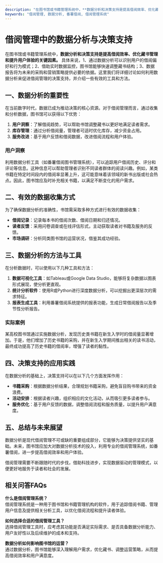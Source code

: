 ```yaml
---
description: "在图书馆或书籍管理系统中，**数据分析和决策支持是提高借阅效率、优化藏书管理和提升用户体验的关键因素。** 具体来说，1、通过数据分析可以识别用户的借阅偏好和行为模式；2、借助实时数据监控，图书馆能够快速调整藏书结构；3、数据报告将为未来的采购和营销策略提供必要的依据。这里我们将详细讨论如何利用数据分析来促进借阅管理的决策支持，并介绍一些有效的工具和方法。"
keywords: "借阅管理, 数据分析, 番薯借阅, 借阅管理系统"
---
```

# 借阅管理中的数据分析与决策支持

在图书馆或书籍管理系统中，**数据分析和决策支持是提高借阅效率、优化藏书管理和提升用户体验的关键因素。** 具体来说，1、通过数据分析可以识别用户的借阅偏好和行为模式；2、借助实时数据监控，图书馆能够快速调整藏书结构；3、数据报告将为未来的采购和营销策略提供必要的依据。这里我们将详细讨论如何利用数据分析来促进借阅管理的决策支持，并介绍一些有效的工具和方法。

## 一、数据分析的重要性

在当前数字时代，数据已成为推动决策的核心资源。对于借阅管理而言，通过收集和分析数据，图书馆可以获得以下优势：

1. **用户洞察**：了解借阅趋势，可以帮助书馆调整藏书以更好地满足读者需求。
2. **库存管理**：通过分析借阅量，管理者可适时优化库存，减少资金占用。
3. **服务改进**：基于用户反馈和借阅数据，改进借阅流程和用户体验。

### 用户洞察

利用数据分析工具（如番薯借阅图书管理系统），可以追踪用户借阅历史、评分和评论等信息。这种信息可以帮助管理者识别不同读者群体的阅读兴趣。例如，某类书籍在特定时间段内的借阅率显著上升，这可能意味着该领域的新书出版或社会热点。因此，图书馆应及时补充相关书籍，以满足不断变化的用户需求。

## 二、有效的数据收集方式

为了确保数据分析的准确性，书馆需采取多种方式进行有效的数据收集：

- **借阅记录**：记录每本书的借阅次数、借阅日期和归还情况。
- **读者反馈**：采用问卷调查或在线评估形式，主动获取读者对书籍及服务的反馈。
- **市场调研**：分析同类图书馆的运营状况，借鉴其成功经验。

## 三、数据分析的方法与工具

在分析数据时，可以使用以下几种工具和方法：

1. **数据可视化工具**：如Tableau或Google Data Studio，能够将复杂数据以图表形式展现，使分析更直观。
2. **统计分析软件**：使用R或Python进行深度数据分析，可以挖掘出更深层次的需求特征。
3. **报表生成工具**：利用番薯借阅系统提供的报表功能，生成日常借阅报告以及季节性分析报告。

### 实际案例

某高校图书馆通过实施数据分析，发现历史类书籍在新生入学时的借阅量显著增加。于是，他们增加了历史书籍的采购，并在新生入学期间推出相关的读书活动，最终成功提高了历史书籍的借阅率，增强了读者的黏性。

## 四、决策支持的应用实践

在数据分析的基础上，决策支持可以在以下几个方面发挥作用：

- **书籍采购**：根据数据分析结果，合理规划书籍采购，避免盲目购书带来的资金浪费。
- **活动安排**：根据读者兴趣，组织相应的文化活动，从而吸引更多读者参与。
- **服务优化**：基于用户反馈的数据，调整借阅流程和服务质量，以提升用户满意度。

## 五、总结与未来展望

数据分析是现代借阅管理不可或缺的重要组成部分，它能够为决策提供坚实的基础。未来，图书馆应加大对数据分析技术的投入，利用专业的借阅管理系统，如番薯借阅，进一步提高借阅效率和用户体验。

借阅管理需要不断跟随时代的步伐，借助科技进步，实现数据驱动的管理模式，以便更好地服务于读者和社会的发展。

## 相关问答FAQs

**什么是借阅管理系统？**  
借阅管理系统是一种用于图书馆和书籍管理机构的软件，用于追踪借阅书籍、管理用户信息及提供相关分析工具，以优化借阅流程和提升读者体验。

**如何选择合适的借阅管理工具？**  
选择借阅管理工具时，应考虑其功能是否满足实际需求、是否具备数据分析能力、用户友好性以及后续维护的成本和支持。

**数据分析如何影响图书馆的运营？**  
通过数据分析，图书馆能够深入理解用户需求，优化藏书、调整运营策略，从而提高借阅效率和用户满意度。
